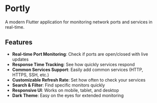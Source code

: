 # Portly

A modern Flutter application for monitoring network ports and services in real-time.

## Features

- **Real-time Port Monitoring**: Check if ports are open/closed with live updates
- **Response Time Tracking**: See how quickly services respond
- **Common Services Support**: Easily add common services (HTTP, HTTPS, SSH, etc.)
- **Customizable Refresh Rate**: Set how often to check your services
- **Search & Filter**: Find specific monitors quickly
- **Responsive UI**: Works on mobile, tablet, and desktop
- **Dark Theme**: Easy on the eyes for extended monitoring
